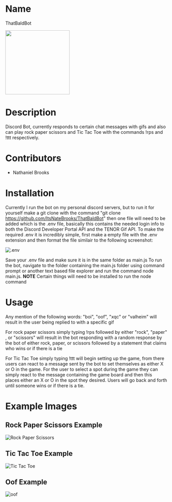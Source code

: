 # Name
ThatBaldBot

<img src="https://cdn.discordapp.com/attachments/522614657400176650/973034937760481290/ThatBaldBot_-_Background.png" width="200" height="200" />

# Description
Discord Bot, currently responds to certain chat messages with gifs and also can play rock paper scissors and 
Tic Tac Toe with the commands !rps and !ttt respectively.

# Contributors
 - Nathaniel Brooks

# Installation
Currently I run the bot on my personal discord servers, but to run it for yourself make a git clone with the command 
"git clone https://github.com/ItsNateBrooks/ThatBaldBot"
then one file will need to be added which is the .env file, basically this contains the needed login info to both the Discord Developer Portal API and the TENOR Gif API.
To make the required .env it is incredibly simple, first make a empty file with the .env extension and then format the file similair to the following screenshot:

![.env](https://cdn.discordapp.com/attachments/522614657400176650/973058484851601438/file.env.png)
  
Save your .env file and make sure it is in the same folder as main.js
To run the bot, navigate to the folder containing the main.js folder using command prompt or another text based file explorer and run the command node main.js.
**NOTE** Certain things will need to be installed to run the node command

# Usage
Any mention of the following words: "boi", "oof", "xqc" or "valheim" will result in the user being replied to with a specific gif
  
For rock paper scissors simply typing !rps followed by either "rock", "paper" , or "scissors" will result in the bot responding with a random response by the bot of
either rock, paper, or scissors followed by a statement that claims who wins or if there is a tie
  
For Tic Tac Toe simply typing !ttt will begin setting up the game, from there users can react to a message sent by the bot to set themselves as either X or O in the
game. For the user to select a spot during the game they can simply react to the message containing the game board and then this places either an X or O in the spot 
they desired. Users will go back and forth until someone wins or if there is a tie.

# Example Images
## Rock Paper Scissors Example
![Rock Paper Scissors](https://cdn.discordapp.com/attachments/522614657400176650/973034214876385300/RockPaperScissors.PNG)
## Tic Tac Toe Example
![Tic Tac Toe](https://cdn.discordapp.com/attachments/522614657400176650/973034214612172861/ttt.PNG)
## Oof Example
![oof](https://cdn.discordapp.com/attachments/522614657400176650/973034215128068156/oof.PNG)
